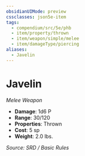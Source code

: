 ```yaml
---
obsidianUIMode: preview
cssclasses: json5e-item
tags:
  - compendium/src/5e/phb
  - item/property/thrown
  - item/weapon/simple/melee
  - item/damageType/piercing
aliases:
  - Javelin
---
```

# Javelin
*Melee Weapon*  

- **Damage**: 1d6 P
- **Range**: 30/120
- **Properties**: Thrown
- **Cost**: 5 sp
- **Weight**: 2.0 lbs.

*Source: SRD / Basic Rules*